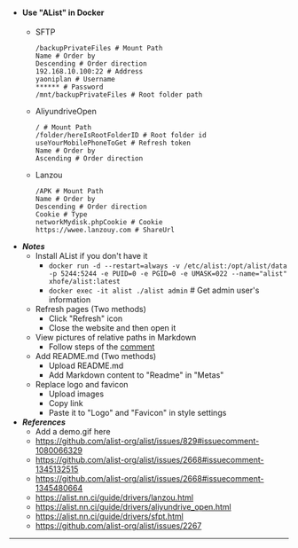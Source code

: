 - #### Use "AList" in Docker
    - SFTP
      ```
      /backupPrivateFiles # Mount Path
      Name # Order by
      Descending # Order direction
      192.168.10.100:22 # Address
      yaoniplan # Username
      ****** # Password
      /mnt/backupPrivateFiles # Root folder path
      ```
    - AliyundriveOpen
      ```
      / # Mount Path
      /folder/hereIsRootFolderID # Root folder id
      useYourMobilePhoneToGet # Refresh token
      Name # Order by
      Ascending # Order direction
      ```
    - Lanzou
      ```
      /APK # Mount Path
      Name # Order by
      Descending # Order direction
      Cookie # Type
      networkMydisk.phpCookie # Cookie
      https://wwee.lanzouy.com # ShareUrl
      ```
- ***Notes***
    - Install AList if you don't have it
        - `docker run -d --restart=always -v /etc/alist:/opt/alist/data -p 5244:5244 -e PUID=0 -e PGID=0 -e UMASK=022 --name="alist" xhofe/alist:latest`
        - `docker exec -it alist ./alist admin` # Get admin user's information
    - Refresh pages (Two methods)
        - Click "Refresh" icon
        - Close the website and then open it
    - View pictures of relative paths in Markdown
        - Follow steps of the [comment](https://github.com/alist-org/alist/issues/996#issuecomment-1404824642)
    - Add README.md (Two methods)
        - Upload README.md
        - Add Markdown content to "Readme" in "Metas"
    - Replace logo and favicon
        - Upload images
        - Copy link
        - Paste it to "Logo" and "Favicon" in style settings
- ***References***
    - Add a demo.gif here
    - https://github.com/alist-org/alist/issues/829#issuecomment-1080066329
    - https://github.com/alist-org/alist/issues/2668#issuecomment-1345132515
    - https://github.com/alist-org/alist/issues/2668#issuecomment-1345480664
    - https://alist.nn.ci/guide/drivers/lanzou.html
    - https://alist.nn.ci/guide/drivers/aliyundrive_open.html
    - https://alist.nn.ci/guide/drivers/sfpt.html
    - https://github.com/alist-org/alist/issues/2267
- ---
